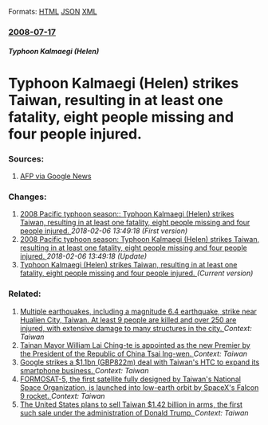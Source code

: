 
Formats: [HTML](/news/2008/07/17/typhoon-kalmaegi-helen-strikes-taiwan-resulting-in-at-least-one-fatality-eight-people-missing-and-four-people-injured.html)  [JSON](/news/2008/07/17/typhoon-kalmaegi-helen-strikes-taiwan-resulting-in-at-least-one-fatality-eight-people-missing-and-four-people-injured.json)  [XML](/news/2008/07/17/typhoon-kalmaegi-helen-strikes-taiwan-resulting-in-at-least-one-fatality-eight-people-missing-and-four-people-injured.xml)  

### [2008-07-17](/news/2008/07/17/index.md)

##### Typhoon Kalmaegi (Helen)
#  Typhoon Kalmaegi (Helen) strikes Taiwan, resulting in at least one fatality, eight people missing and four people injured. 




### Sources:

1. [AFP via Google News](http://afp.google.com/article/ALeqM5h9f0RI5zKKxtrp-HRroadxdMyJHQ)

### Changes:

1. [ 2008 Pacific typhoon season:: Typhoon Kalmaegi (Helen) strikes Taiwan, resulting in at least one fatality, eight people missing and four people injured. ](/news/2008/07/17/2008-pacific-typhoon-season-typhoon-kalmaegi-helen-strikes-taiwan-resulting-in-at-least-one-fatality-eight-people-missing-and-four-pe.md) _2018-02-06 13:49:18 (First version)_
2. [ 2008 Pacific typhoon season: Typhoon Kalmaegi (Helen) strikes Taiwan, resulting in at least one fatality, eight people missing and four people injured. ](/news/2008/07/17/2008-pacific-typhoon-season-p-typhoon-kalmaegi-helen-strikes-taiwan-resulting-in-at-least-one-fatality-eight-people-missing-and-four-pe.md) _2018-02-06 13:49:18 (Update)_
2. [ Typhoon Kalmaegi (Helen) strikes Taiwan, resulting in at least one fatality, eight people missing and four people injured. ](/news/2008/07/17/typhoon-kalmaegi-helen-strikes-taiwan-resulting-in-at-least-one-fatality-eight-people-missing-and-four-people-injured.md) _(Current version)_

### Related:

1. [Multiple earthquakes, including a magnitude 6.4 earthquake, strike near Hualien City, Taiwan. At least 9 people are killed and over 250 are injured, with extensive damage to many structures in the city. ](/news/2018/02/6/multiple-earthquakes-including-a-magnitude-6-4-earthquake-strike-near-hualien-city-taiwan-at-least-9-people-are-killed-and-over-250-are.md) _Context: Taiwan_
2. [Tainan Mayor William Lai Ching-te is appointed as the new Premier by the President of the Republic of China Tsai Ing-wen. ](/news/2017/09/5/tainan-mayor-william-lai-ching-te-is-appointed-as-the-new-premier-by-the-president-of-the-republic-of-china-tsai-ing-wen.md) _Context: Taiwan_
3. [Google strikes a $1.1bn (GBP822m) deal with Taiwan's HTC to expand its smartphone business. ](/news/2017/09/21/google-strikes-a-1-1bn-agbp822m-deal-with-taiwan-s-htc-to-expand-its-smartphone-business.md) _Context: Taiwan_
4. [FORMOSAT-5, the first satellite fully designed by Taiwan's National Space Organization, is launched into low-earth orbit by SpaceX's Falcon 9 rocket. ](/news/2017/08/25/formosat-5-the-first-satellite-fully-designed-by-taiwan-s-national-space-organization-is-launched-into-low-earth-orbit-by-spacex-s-falcon.md) _Context: Taiwan_
5. [The United States plans to sell Taiwan $1.42 billion in arms, the first such sale under the administration of Donald Trump. ](/news/2017/06/29/the-united-states-plans-to-sell-taiwan-1-42-billion-in-arms-the-first-such-sale-under-the-administration-of-donald-trump.md) _Context: Taiwan_
